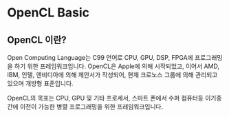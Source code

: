# OpenCL Basic

## OpenCL 이란?

Open Computing Language는 C99 언어로  CPU, GPU, DSP, FPGA에 프로그래밍을 하기 위한 프레임워크입니다. OpenCL은 Apple에 의해 시작되었고, 이어서 AMD, IBM, 인텔, 엔비디아에 의해 제안서가 작성되어, 현재 크로노스 그룹에 의해 관리되고 있으며 개방형 표준입니다.

OpenCL의 목표는 CPU, GPU 및 기타 프로세서, 스마트 폰에서 수퍼 컴퓨터등 이기종간에 이전이 가능한 병렬 프로그래밍을 위한 프레임워크입니다.

